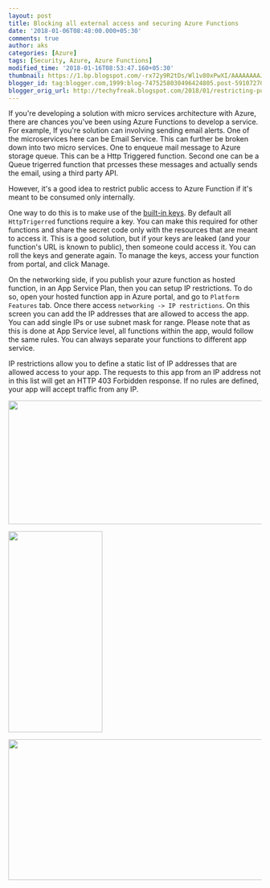 ```yaml
---
layout: post
title: Blocking all external access and securing Azure Functions
date: '2018-01-06T08:48:00.000+05:30'
comments: true
author: aks
categories: [Azure]
tags: [Security, Azure, Azure Functions]
modified_time: '2018-01-16T08:53:47.160+05:30'
thumbnail: https://1.bp.blogspot.com/-rx72y9R2tDs/Wl1v80xPwXI/AAAAAAAAJRQ/bYes1l6Zg3kKQNDChsB3vUKnaVzCXkplACLcBGAs/s72-c/azure-functions-02.PNG
blogger_id: tag:blogger.com,1999:blog-7475258030496424805.post-5910727056765322260
blogger_orig_url: http://techyfreak.blogspot.com/2018/01/restricting-public-access-and-ip.html
---
```


If you're developing a solution with micro services architecture with Azure, there are chances you've been using Azure Functions to develop a service. For example, If you're solution can involving sending email alerts. One of the microservices here can be Email Service. This can further be broken down into two micro services. One to enqueue mail message to Azure storage queue. This can be a Http Triggered function. Second one can be a Queue trigerred function that prcesses these messages and actually sends the email, using a third party API. 


However, it's a good idea to restrict public access to Azure Function if it's meant to be consumed only internally. 


One way to do this is to make use of the [built-in keys](https://docs.microsoft.com/azure/azure-functions/functions-bindings-http-webhook#working-with-keys). By default all `HttpTrigerred` functions require a key. You can make this required for other functions and share the secret code only with the resources that are meant to access it. This is a good solution, but if your keys are leaked (and your function's URL is known to public), then someone could access it. You can roll the keys and generate again. To manage the keys, access your function from portal, and click Manage. 


On the networking side, if you publish your azure function as hosted function, in an App Service Plan, then you can setup IP restrictions. To do so, open your hosted function app in Azure portal, and go to `Platform Features` tab. Once there access `networking -> IP restrictions`. On this screen you can add the IP addresses that are allowed to access the app. You can add single IPs or use subnet mask for range. Please note that as this is done at App Service level, all functions within the app, would follow the same rules. You can always separate your functions to different app service. 


IP restrictions allow you to define a static list of IP addresses that are allowed access to your app. The requests to this app from an IP address not in this list will get an HTTP 403 Forbidden response. If no rules are defined, your app will accept traffic from any IP. 

[<img 
border="0" data-original-height="618" data-original-width="1600" height="246" 
src="https://1.bp.blogspot.com/-rx72y9R2tDs/Wl1v80xPwXI/AAAAAAAAJRQ/bYes1l6Zg3kKQNDChsB3vUKnaVzCXkplACLcBGAs/s640/azure-functions-02.PNG" 
width="640" 
/>](https://1.bp.blogspot.com/-rx72y9R2tDs/Wl1v80xPwXI/AAAAAAAAJRQ/bYes1l6Zg3kKQNDChsB3vUKnaVzCXkplACLcBGAs/s1600/azure-functions-02.PNG) 


[<img 
border="0" data-original-height="1600" data-original-width="755" height="400" 
src="https://4.bp.blogspot.com/-udb5N-k2AXU/Wl1v9EAheqI/AAAAAAAAJRU/4tZCEyTpjsMvyVeBnpuf2nwO3nIiY28OQCLcBGAs/s400/azure-functions-03.PNG" 
width="187" 
/>](https://4.bp.blogspot.com/-udb5N-k2AXU/Wl1v9EAheqI/AAAAAAAAJRU/4tZCEyTpjsMvyVeBnpuf2nwO3nIiY28OQCLcBGAs/s1600/azure-functions-03.PNG) 


[<img 
border="0" data-original-height="700" data-original-width="1600" height="280" 
src="https://4.bp.blogspot.com/-rsmnGFTYsMg/Wl1v9Lg3UrI/AAAAAAAAJRM/nI7iaQmAOgQ5ohPqKaSBENbdE_RPRZaTgCLcBGAs/s640/azure-functions-04.PNG" 
width="640" 
/>](https://4.bp.blogspot.com/-rsmnGFTYsMg/Wl1v9Lg3UrI/AAAAAAAAJRM/nI7iaQmAOgQ5ohPqKaSBENbdE_RPRZaTgCLcBGAs/s1600/azure-functions-04.PNG)
